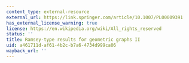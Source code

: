 ```yaml
---
content_type: external-resource
external_url: https://link.springer.com/article/10.1007/PL00009391
has_external_license_warning: true
license: https://en.wikipedia.org/wiki/All_rights_reserved
status: ''
title: Ramsey-type results for geometric graphs II
uid: a461711d-af61-4b2c-b7a6-4734d999ca06
wayback_url: ''
---
```

